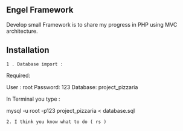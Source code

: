 ## Engel Framework

Develop small Framework is to share my progress in PHP using MVC architecture.

## Installation

	1 . Database import :

Required:

User : root
Password: 123
Database: project_pizzaria

In Terminal you type :

mysql -u root -p123 project_pizzaria < database.sql

	2. I think you know what to do ( rs )